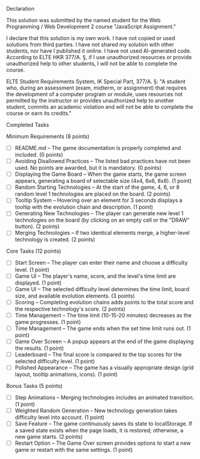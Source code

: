 Declaration

<Kyosuke Shirakawa>
<A9MVSI>

This solution was submitted by the named student for the Web Programming / Web Development 2 course "JavaScript Assignment."

I declare that this solution is my own work. I have not copied or used solutions from third parties. I have not shared my solution with other students, nor have I published it online. I have not used AI-generated code. According to ELTE HKR 377/A. §, if I use unauthorized resources or provide unauthorized help to other students, I will not be able to complete the course.

ELTE Student Requirements System, IK Special Part, 377/A. §: "A student who, during an assessment (exam, midterm, or assignment) that requires the development of a computer program or module, uses resources not permitted by the instructor or provides unauthorized help to another student, commits an academic violation and will not be able to complete the course or earn its credits."

Completed Tasks

Minimum Requirements (8 points)

- [ ] README.md – The game documentation is properly completed and included. (0 points)
- [ ] Avoiding Disallowed Practices – The listed bad practices have not been used. No points are awarded, but it is mandatory. (0 points)
- [ ] Displaying the Game Board – When the game starts, the game screen appears, generating a board of selectable size (4x4, 6x6, 8x8). (1 point)
- [ ] Random Starting Technologies – At the start of the game, 4, 6, or 8 random level 1 technologies are placed on the board. (2 points)
- [ ] Tooltip System – Hovering over an element for 3 seconds displays a tooltip with the evolution chain and description. (1 point)
- [ ] Generating New Technologies – The player can generate new level 1 technologies on the board (by clicking on an empty cell or the "DRAW" button). (2 points)
- [ ] Merging Technologies – If two identical elements merge, a higher-level technology is created. (2 points)

Core Tasks (12 points)

- [ ] Start Screen – The player can enter their name and choose a difficulty level. (1 point)
- [ ] Game UI – The player's name, score, and the level's time limit are displayed. (1 point)
- [ ] Game UI – The selected difficulty level determines the time limit, board size, and available evolution elements. (3 points)
- [ ] Scoring – Completing evolution chains adds points to the total score and the respective technology's score. (2 points)
- [ ] Time Management – The time limit (10-15-20 minutes) decreases as the game progresses. (1 point)
- [ ] Time Management – The game ends when the set time limit runs out. (1 point)
- [ ] Game Over Screen – A popup appears at the end of the game displaying the results. (1 point)
- [ ] Leaderboard – The final score is compared to the top scores for the selected difficulty level. (1 point)
- [ ] Polished Appearance – The game has a visually appropriate design (grid layout, tooltip animations, icons). (1 point)

Bonus Tasks (5 points)

- [ ] Step Animations – Merging technologies includes an animated transition. (1 point)
- [ ] Weighted Random Generation – New technology generation takes difficulty level into account. (1 point)
- [ ] Save Feature – The game continuously saves its state to localStorage. If a saved state exists when the page loads, it is restored; otherwise, a new game starts. (2 points)
- [ ] Restart Option – The Game Over screen provides options to start a new game or restart with the same settings. (1 point)
